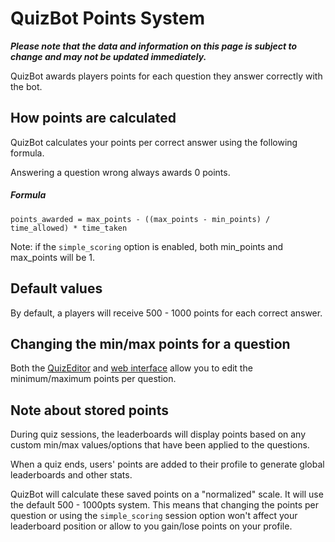 # QuizBot Points System

***Please note that the data and information on this page is subject to change and may not be updated immediately.***

QuizBot awards players points for each question they answer correctly with the bot.

## How points are calculated

QuizBot calculates your points per correct answer using the following formula.

Answering a question wrong always awards 0 points.

##### Formula

`points_awarded = max_points - ((max_points - min_points) / time_allowed) * time_taken`

Note: if the `simple_scoring` option is enabled, both min_points and max_points will be 1.

## Default values

By default, a players will receive 500 - 1000 points for each correct answer.

## Changing the min/max points for a question

Both the [QuizEditor](../quizzes/quizeditor.md) and [web interface](https://quizbot.xyz) allow you to edit the minimum/maximum points per question.

## Note about stored points

During quiz sessions, the leaderboards will display points based on any custom min/max values/options that have been applied to the questions.

When a quiz ends, users' points are added to their profile to generate global leaderboards and other stats.

QuizBot will calculate these saved points on a "normalized" scale. It will use the default 500 - 1000pts system. This means that changing the points per question or using the `simple_scoring` session option won't affect your leaderboard position or allow to you gain/lose points on your profile.
